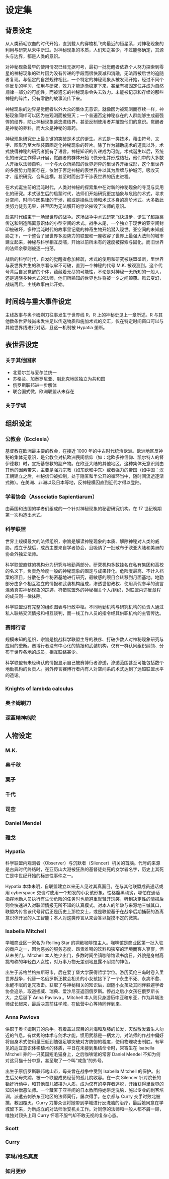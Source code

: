 # 设定集

## 背景设定

从人类茹毛饮血的时代开始，直到载人的穿梭机飞向最近的恒星系，对神秘现象的利用与研究从未中断过。对神秘现象的本质，人们知之甚少，不过能够确定，其源头与边界，都是人类的意识。

对神秘现象最早的使用情况已经无据可考，最初一批觉醒者依靠个人努力探索到零星的神秘现象的碎片因为没有传递的手段而很快衰减和消融，无法再被后世的追随者复现。与恒定的自然规律相比，一个特定的神秘现象从被发现开始，经过不同个体反复的学习、使用与研究，效力才能逐渐稳定下来，甚至有被固定住并成为自然规律一部分的可能性，而被遗忘的神秘现象会失去效力。未能被记录和存续的那些神秘的碎片，只有零散的故事流传下来。

神秘现象的边界是觉醒者以外大众的集体无意识。就像因为被观测而存续一样，神秘现象同样可以因为被观测而被毁灭；一个普遍否定神秘存在的人群能够生成最强悍的结界，防止神秘现象逃逸进结界，甚至反制使用者并摧毁他们的意识。觉醒者是神秘的养料，而大众是神秘的毒药。

神秘现象研究史上最关键的突破是术式的诞生。术式是一类技术，藉由符号、文字、图形乃至大型装置固定化神秘现象的碎片。除了作为辅助施术的道具以外，术式使得神秘的研究者拥有了语言，神秘知识的传递成为可能。术式诞生以后，系统化的研究工作得以开展，觉醒者的群体开始飞快分化并形成结社，他们中的大多数人开始以法师自称。一个与大众所熟知的世界迥异的里世界开始成形，这个里世界的多股势力隐匿存在，依附于否定神秘的表世界并以其为盾牌与护城河，吸收天才、组织研究、合纵连横，甚至时而出手干涉表世界的历史进程。

在术式诞生前的混沌时代，人类对神秘的探索集中在对新的神秘现象的寻觅与实用化的研究。术式诞生后的启蒙时代，法师们开始研究更加抽象与危险的术式，寻求对空间、时间与因果律的干涉，抑或是操纵法师和术式本身的高阶术式。大多数此类努力徒劳无果，甚至因为无法解开的悖论摧毁了法师的意识。

启蒙时代结束于一场里世界的战争。这场战争中术式研究飞快进步，诞生了超距离传送和制造隔离意识体的小型空间的术式。战争末尾，一个独立于现世的亚空间封印被破坏，多种混沌时代的故事里记载的神奇生物开始潜入现世。亚空间的未知威胁之下，一个整合了里世界多股势力的联盟和一座收容了世界上最强大法师的城市建立起来，神秘与科学相互反哺，开始以前所未有的速度被探索与固化，而旧世界的法师余孽则被逐一扫荡。

战后的科学时代，自发的觉醒者愈加稀疏，术式的使用和研究被联盟垄断，里世界与表世界共生的秩序看似牢不可破，直到一个神秘的代号 M.K. 被观测到。这个代号背后自发觉醒的个体，蕴藏着无尽的可能性，不论是对神秘一无所知的一般人，还是通晓多种术式的法师，他们所熟知的世界也许将被一夕之间颠覆。风云变幻，战端再启，主线故事由此开始。

## 时间线与重大事件设定

主线故事与奥卡姆剃刀往事发生于世界线 R，R 上的神秘史见上一章所述。R 与其他数条世界线尚未发生足以传送物质和施加术式的交汇，仅在特定时间窗口可以与其他世界线进行对话，且这一机制被 Hypatia 垄断。

## 表世界设定

### 关于其他国家

* 北爱尔兰与爱尔兰统一
* 苏格兰、加泰罗尼亚、魁北克地区独立为共和国
* 俄罗斯联邦进一步解体
* 联合国式微，欧洲联盟从未存在

### 关于学城

## 组织设定

### 公教会（Ecclesia）

基督教在欧洲最主要的教会，在接近 1000 年的中古时代统治欧洲。欧洲地区反神秘的集体无意识，是公教会对抗欧洲民间信仰（如：北欧多神信仰、凯尔特人的督伊德教）时，宣扬基督教的副产物。在欧亚大陆的其他地区，这种集体无意识则由其他的因素带来，主要是强力宗教（如东欧和中东）或者强力的帝国（如中国：汉王朝建立之后，神秘信仰被抑制，处于隐匿和半公开的循环当中，随时间流逝逐渐式微）。在美洲、非洲以及日本等地，反神秘模因直到近代才得以登陆。

### 学者协会（Associatio Sapientiarum）

由英国和法国的学者们组成的一个针对神秘现象的秘密研究机构。在 17 世纪晚期第一次构造出术式。

### 科学联盟

世界上规模最大的法师组织，宗旨是解读神秘现象的本质、解除神秘对人类的威胁。成立于战后，成员主要来自学者协会，且吸纳了一批散布于欧亚大陆和美洲的协会外独立法师。

科学联盟直辖的机构分为研究与地勤两部分。研究机构多数挂名在私有集团和高校的名义下，负责危险度一般的神秘现象的固定与成果转化。危险度最高、不计入档案的项目，分散在多个秘密基地进行研究，最敏感的项目会转移到月面基地。地勤部分由多个相互独立的情报和武装机构组成，渗透世俗政权、使用真假参半的流言混淆真实神秘现象的踪迹，狩猎联盟外的神秘相关个人/组织，对联盟内违反章程的成员则一律抹除。

科学联盟没有完整的组织图表与行政中枢。不同地勤机构与研究机构的负责人通过私人联络交流情报和相互谈判，而一线工作人员的指令经其供职机构的主管传达。

### 赛博行者

规模未知的组织，宗旨是挑战科学联盟主导的秩序、打破少数人对神秘现象研究与应用的垄断。赛博行者没有中心化的情报和武装机构，仅有一群认同组织纲领、分布于世界各地的成员，相互联络甚少。

科学联盟有未经确认的情报显示自己被赛博行者渗透，渗透范围甚至可能包括数个地勤机构的负责人。另外传言赛博行者内有人对空间系的术式达到了远超联盟水平的造诣。

### Knights of lambda calculus

### 奥卡姆剃刀

### 深蓝精神病院

## 人物设定

### M.K.

### 奥千秋

### 栗子

### 千代

### 司空

### Daniel Mendel

### 雅戈

### Hypatia

科学联盟内观测者（Observer）与沉默者（Silencer）机关的首脑。代号的来源是古典时代终结时，在亚历山大港被狂热的基督徒处死的女学者名字，历史上其死亡是中世纪开始的标志性事件之一。

Hypatia 本体未明，自联盟建立以来无人见过其真面目。在与其他联盟成员通话或用 cyberspace 交谈时使用一个短发的小女孩形象。性格腹黑顽劣，哪怕在通话指挥地勤人员执行有生命危险的任务时也能避重就轻开玩笑，听到决定性的情报后则会快速进入对联盟情报无所不知的认真模式。对本人的年龄与来源地三缄其口，联盟内传言该代号背后正是历史上那位女士，或是联盟基于在战争后期捕获的游离意识体开发的人工智能；本人对这类传言从来会答以捉摸不定的微笑。

### Isabella Mitchell

学城商业区一家名为 Rolling Star 的凋敝咖啡馆主人。咖啡馆是商业区第一批入驻的商户之一，因为恶劣的服务态度、昂贵难喝的饮料和狭窄的环境而客人寥寥，但从未关门。Mitchell 本人绝少出门，多数时间坐镇咖啡馆读书度日。外貌是身材高挑匀称的年轻白人女性，对万事万物无差别地显露不耐烦的神色。

出生于苏格兰格拉斯哥市，后在爱丁堡大学获得哲学学位。游历英伦三岛时卷入里世界战争，代替一名俄罗斯正教会相关的小女孩接下了一个永生不死、永病不愈、永醒不眠的诅咒攻击。获取了与神秘相关的知识后，跟随小女孩及其同伴躲避学者协会追杀，取道挪威、瑞典、爱沙尼亚返回俄罗斯。停战之后小女孩在俄罗斯长大，之后诞下 Anna Pavlova 。Mitchell 本人则只身游历中亚和东亚，作为异端法师成长起来，最后决意前往学城，在敌营中心等待同伴到来。

### Anna Pavlova

供职于奥卡姆剃刀的杀手。有着盖过双目的刘海和及膝的长发，天然散发着生人勿近的气息。有优秀的体术与剑术才能，惯用武器是一柄太刀，对法师的作战中偏好将自身术式使用量压低到勉强足够突破对方防御的程度，使用物理攻击制胜。有罕见的适宜意识体移植术的体质，平日在未接到集结命令时，常寄生在 Isabella Mitchell 养的一只英国短毛猫身上，之后咖啡馆的常客 Daniel Mendel 不知为何对这只猫十分中意，甚至取了一个叫“咸鱼”的外号。

出生于原俄罗斯联邦喀山市，母亲曾在战争中受到 Isabella Mitchell 的保护。出生后父母失踪，被一个联盟成员经营的孤儿院收容。在一次 Silencer 针对院长的锄奸行动中，和其他孤儿被挟为人质，成为仅有的幸存者逃脱，开始获得里世界的知识并憎恶法师。一个藏匿于亚空间的日本教团将她带走洗脑，施以专业的刺客培训，派遣去刺杀东亚地区的法师同行，屡次得手。在京都与 Curry 交手时败北被擒，教团覆灭，Curry 力排众议将她带到学城进行反洗脑的治疗，最后她同意在学城留下来，为新成立的对法师治安机关工作。对同僚的法师和一般人都不屑一顾，唯独对顶头上司 Curry 怀着不服气却不敢无视的复杂心态。

### Scott

### Curry

### 李琳/椎名真夏

### 如月更纱





